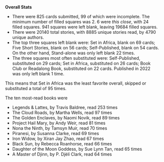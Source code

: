 **Overall Stats**

* There were 825 cards submitted, 99 of which were incomplete. The minimum number of filled squares was 2. 6 were _this close_, with 24 filled squares. 941 squares were left blank, leaving 19684 filled squares.
* There were 20140 total stories, with 8885 unique stories read, by 4790 unique authors.
* The top three squares left blank were: Set in Africa, blank on 69 cards; Five Short Stories, blank on 56 cards; Self-Published, blank on 54 cards. On the other hand, Stand-alone was only left blank 22 times.
* The three squares most often substituted were: Self-Published, substituted on 29 cards; Set in Africa, substituted on 26 cards; Book Club or Readalong Book, substituted on 22 cards. Published in 2022 was only left blank 1 time.

This means that Set in Africa was the least favorite overall, skipped or substituted a total of 95 times.

The ten most-read books were

* Legends & Lattes, by Travis Baldree, read 253 times
* The Cloud Roads, by Martha Wells, read 97 times
* The Golden Enclaves, by Naomi Novik, read 89 times
* Project Hail Mary, by Andy Weir, read 81 times
* Nona the Ninth, by Tamsyn Muir, read 70 times
* Piranesi, by Susanna Clarke, read 69 times
* Iron Widow, by Xiran Jay Zhao, read 67 times
* Black Sun, by Rebecca Roanhorse, read 66 times
* Daughter of the Moon Goddess, by Sue Lynn Tan, read 65 times
* A Master of Djinn, by P. Djèlí Clark, read 64 times